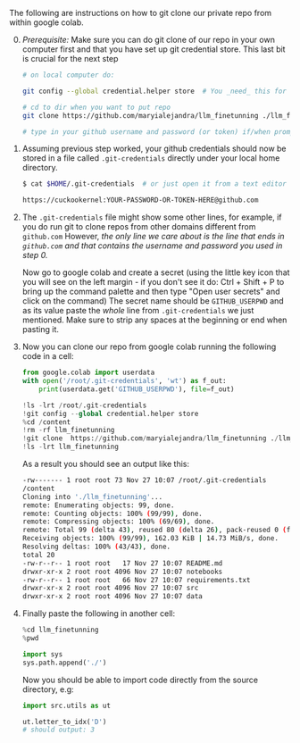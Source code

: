 

The following are instructions on how to git clone our private repo from within google colab.

0. *Prerequisite:* Make sure you can do git clone of our repo in your own computer first and that you have set up git credential store. This last bit is crucial for the next step

    ```bash
    # on local computer do:

    git config --global credential.helper store  # You _need_ this for next step!

    # cd to dir when you want to put repo
    git clone https://github.com/maryialejandra/llm_finetunning ./llm_finetunning

    # type in your github username and password (or token) if/when prompted
    ```
1. Assuming previous step worked, your github credentials should now be stored in a file called  `.git-credentials` directly under your local home directory.

   ```bash
   $ cat $HOME/.git-credentials  # or just open it from a text editor

   https://cuckookernel:YOUR-PASSWORD-OR-TOKEN-HERE@github.com
   ```

2. The `.git-credentials`  file might show some other lines, for example, if you do run git to clone repos from other domains different from `github.com`
   However, _the only line we care about is the line that ends in `github.com` and that contains the username and password you used in step 0._

   Now go to google colab and create a secret (using the little key icon that you will see on the left margin - if you don't see it do: Ctrl + Shift + P to bring up the command palette and then type "Open user secrets" and click on the command)
   The secret name should be `GITHUB_USERPWD` and as its value paste the _whole_ line from `.git-credentials` we just mentioned.
   Make sure to strip any spaces at the beginning or end when pasting it.

3. Now you can clone our repo from google colab running the following code in a cell:

    ```python
    from google.colab import userdata
    with open('/root/.git-credentials', 'wt') as f_out:
        print(userdata.get('GITHUB_USERPWD'), file=f_out)

    !ls -lrt /root/.git-credentials
    !git config --global credential.helper store
    %cd /content
    !rm -rf llm_finetunning
    !git clone  https://github.com/maryialejandra/llm_finetunning ./llm_finetunning
    !ls -lrt llm_finetunning
    ```

    As a result you should see an output like this:
    ```bash
    -rw------- 1 root root 73 Nov 27 10:07 /root/.git-credentials
    /content
    Cloning into './llm_finetunning'...
    remote: Enumerating objects: 99, done.
    remote: Counting objects: 100% (99/99), done.
    remote: Compressing objects: 100% (69/69), done.
    remote: Total 99 (delta 43), reused 80 (delta 26), pack-reused 0 (from 0)
    Receiving objects: 100% (99/99), 162.03 KiB | 14.73 MiB/s, done.
    Resolving deltas: 100% (43/43), done.
    total 20
    -rw-r--r-- 1 root root   17 Nov 27 10:07 README.md
    drwxr-xr-x 2 root root 4096 Nov 27 10:07 notebooks
    -rw-r--r-- 1 root root   66 Nov 27 10:07 requirements.txt
    drwxr-xr-x 2 root root 4096 Nov 27 10:07 src
    drwxr-xr-x 2 root root 4096 Nov 27 10:07 data
    ```

4. Finally paste the following in another cell:
    ```python
    %cd llm_finetunning
    %pwd

    import sys
    sys.path.append('./')
    ```

    Now you should be able to import code directly from the source directory, e.g:

    ```python
    import src.utils as ut

    ut.letter_to_idx('D')
    # should output: 3
    ```



